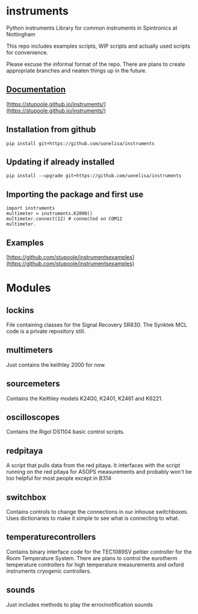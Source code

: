 
# instruments
Python instruments Library for common instruments in Spintronics at Nottingham

This repo includes examples scripts, WIP scripts and actually used scripts for convenience. 

Please excuse the informal format of the repo. There are plans to create appropriate branches and neaten things up in the future.
## [Documentation](https://stupoole.github.io/instruments/)
[https://stupoole.github.io/instruments/](https://stupoole.github.io/instruments/)

## Installation from github
    pip install git+https://github.com/uonelisa/instruments
       
    
## Updating if already installed
    pip install --upgrade git+https://github.com/uonelisa/instruments

## Importing the package and first use
    import instruments
    multimeter = instruments.K2000()
    multimeter.connect(12) # connected on COM12
    multimeter.

## Examples
[https://github.com/stupoole/instrumentsexamples](https://github.com/stupoole/instrumentsexamples)

# Modules
## lockins
File containing classes for the Signal Recovery SR830. The Synktek MCL code is a private repository still.  

## multimeters
Just contains the keithley 2000 for now.

## sourcemeters
Contains the Keithley models K2400, K2401, K2461 and K6221. 

## oscilloscopes
Contains the Rigol DS1104 basic control scripts.

## redpitaya
A script that pulls data from the red pitaya. It interfaces with the script running on the red pitaya for ASOPS measurements and probably won't be too helpful for most people except in B314

## switchbox
Contains controls to change the connections in our inhouse switchboxes. Uses dictionaries to make it simple to see what is connecting to what.

## temperaturecontrollers
Contains binary interface code for the TEC1089SV peltier controller for the Room Temperature System. There are plans to control the eurotherm temperature controllers for high temperature measurements and oxford instruments cryogenic controllers.

## sounds
Just includes methods to play the error/notification sounds
